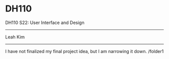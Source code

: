 # DH110
DH110 S22: User Interface and Design <hr>
Leah Kim <hr>
I have not finalized my final project idea, but I am narrowing it down.
/folder1
